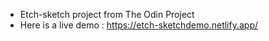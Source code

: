 * Etch-sketch project from The Odin Project
* Here is a live demo : https://etch-sketchdemo.netlify.app/
